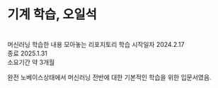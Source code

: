 # <h1>기계 학습, 오일석<h1>
머신러닝 학습한 내용 모아놓는 리포지토리
학습 시작일자 2024.2.17<br>
종료 2025.1.31<br>
소요기간 약 3개월<br>

완전 노베이스상태에서 머신러닝 전반에 대한 기본적인 학습을 위한 입문서였음.
